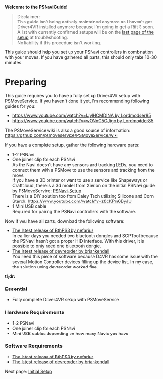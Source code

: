 **Welcome to the PSNaviGuide!**

> Disclaimer:  
> This guide isn't being actively maintained anymore as I haven't got Driver4VR installed anymore because I'm going to get a Rift S soon.  
> A list with currently confirmed setups will be on the [last page of the setup](https://github.com/m004/PSNaviGuide/wiki/Input-mapping-and-offseting) at troubleshooting.  
> No liability if this procedure isn't working.

This guide should help you set up your PSNavi controllers in combination with your moves.
If you have gathered all parts, this should only take 10-30 minutes.

# Preparing
This guide requires you to have a fully set up Driver4VR setup with PSMoveService. If you haven't done it yet, I'm recommending following guides for you:
* [https://www.youtube.com/watch?v=lJyIHCMDINA by Lordmodder85](https://www.youtube.com/watch?v=lJyIHCMDINA)
* [https://www.youtube.com/watch?v=wONnC5GJigo by Lordmodder85](https://www.youtube.com/watch?v=wONnC5GJigo)

The PSMoveService wiki is also a good source of information: <https://github.com/psmoveservice/PSMoveService/wiki>

If you have a complete setup, gather the following hardware parts:
* 1-2 PSNavi
* One joiner clip for each PSNavi  
As the Navi doesn't have any sensors and tracking LEDs, you need to connect them with a PSMove to use the sensors and tracking from the move.  
If you have a 3D printer or want to use a service like Shapeways or Craftcloud, there is a 3d model from Xierion on the initial PSNavi guide by PSMoveService: [PSNavi-Setup](https://github.com/psmoveservice/PSMoveService/wiki/PSNavi-Setup)  
There is a DIY solution too from Daley Tech utilizing Silicone and Corn Starch: <https://www.youtube.com/watch?v=z8cKPm8ByJU>
* 1 Mini USB cable  
Required for pairing the PSNavi controllers with the software.

Now if you have all parts, download the following software:
* [The latest release of BthPS3 by nefarius](https://github.com/ViGEm/BthPS3/releases)  
In earlier days you needed two bluetooth dongles and SCPTool because the PSNavi hasn't got a proper HID interface. With this driver, it is possible to only need one bluetooth dongle.
* [The latest release of devreorder by briankendall](https://github.com/briankendall/devreorder/releases)  
You need this piece of software because D4VR has some issue with the several Motion Controller devices filling up the device list. In my case, the solution using devreorder worked fine.

**tl;dr:**
### Essential
* Fully complete Driver4VR setup with PSMoveService
### Hardware Requirements
* 1-2 PSNavi
* One joiner clip for each PSNavi
* Mini USB cables depending on how many Navis you have
### Software Requirements
* [The latest release of BthPS3 by nefarius](https://github.com/ViGEm/BthPS3/releases)
* [The latest release of devreorder by briankendall](https://github.com/briankendall/devreorder/releases)

Next page: [Initial Setup](https://github.com/m004/PSNaviGuide/blob/master/oldguide/Initial%20Setup.md)
